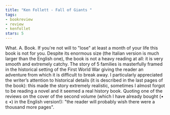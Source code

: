 ```yaml
---
title: "Ken Follett - Fall of Giants "
tags: 
- bookreview 
- review
- kenfollet
stars: 5
---
```

What. A. Book. 
If you're not will to "lose" at least a month of your life this book is not for you. Despite its enormous size (the Italian version is much larger than the English one), the book is not a heavy reading at all: it is very smooth and extremely catchy. The story of 5 families is masterfully framed in the historical setting of the First World War giving the reader an adventure from which it is difficult to break away. I particularly appreciated the writer’s attention to historical details (it is described in the last pages of the book): this made the story extremely realistic, sometimes I almost forgot to be reading a novel and it seemed a real history book.
Quoting one of the reviews on the cover of the second volume (which I have already bought (• ε •) in the English version!): "the reader will probably wish there were a thousand more pages".
